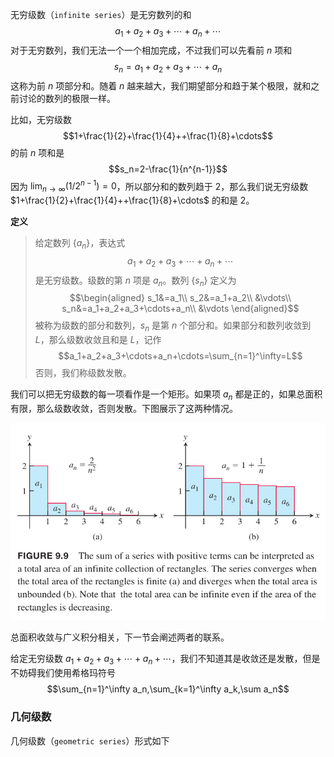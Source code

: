 无穷级数（`infinite series`）是无穷数列的和
$$a_1+a_2+a_3+\cdots+a_n+\cdots$$
对于无穷数列，我们无法一个一个相加完成，不过我们可以先看前 $n$ 项和
$$s_n=a_1+a_2+a_3+\cdots+a_n$$
这称为前 $n$ 项部分和。随着 $n$ 越来越大，我们期望部分和趋于某个极限，就和之前讨论的数列的极限一样。

比如，无穷级数
$$1+\frac{1}{2}+\frac{1}{4}++\frac{1}{8}+\cdots$$
的前 $n$ 项和是
$$s_n=2-\frac{1}{n^{n-1}}$$
因为 $\lim_{n\to\infty}(1/2^{n-1})=0$，所以部分和的数列趋于 2，那么我们说无穷级数 $1+\frac{1}{2}+\frac{1}{4}++\frac{1}{8}+\cdots$ 的和是 2。

**定义**
> 给定数列 $\{a_n\}$，表达式
> $$a_1+a_2+a_3+\cdots+a_n+\cdots$$
> 是无穷级数。级数的第 $n$ 项是 $a_n$。数列 $\{s_n\}$ 定义为
> $$\begin{aligned}
> s_1&=a_1\\
> s_2&=a_1+a_2\\
> &\vdots\\
> s_n&=a_1+a_2+a_3+\cdots+a_n\\
> &\vdots
> \end{aligned}$$
> 被称为级数的部分和数列，$s_n$ 是第 $n$ 个部分和。如果部分和数列收敛到 $L$，那么级数收敛且和是 $L$，记作
> $$a_1+a_2+a_3+\cdots+a_n+\cdots=\sum_{n=1}^\infty=L$$
> 否则，我们称级数发散。

我们可以把无穷级数的每一项看作是一个矩形。如果项 $a_n$ 都是正的，如果总面积有限，那么级数收敛，否则发散。下图展示了这两种情况。

![](020.010.png)

总面积收敛与广义积分相关，下一节会阐述两者的联系。

给定无穷级数 $a_1+a_2+a_3+\cdots+a_n+\cdots$，我们不知道其是收敛还是发散，但是不妨碍我们使用希格玛符号
$$\sum_{n=1}^\infty a_n,\sum_{k=1}^\infty a_k,\sum a_n$$

### 几何级数
几何级数（`geometric series`）形式如下
$$$$
